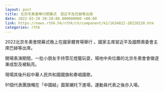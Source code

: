 ```yaml
---
layout: post
title: 北京冬奧會舉行閉幕式　習近平及巴赫等出席
date: 2022-02-20 20:20:08.000000000 +08:00
link: https://news.rthk.hk/rthk/ch/component/k2/1634822-20220220.htm
categories: rthk
---
```


2022北京冬奧會閉幕式晚上在國家體育場舉行 。國家主席習近平及國際奧委會主席巴赫等出席。

開場表演期間，一批小朋友手持雪花燈籠玩耍，場地中央位置的北京冬奧會會徽逐漸成型及被點亮。

現場其後升起中華人民共和國國旗和奏唱國歌。

91個代表團旗幟在「中國結」圖案襯托下進場，運動員代表之後亦入場。
